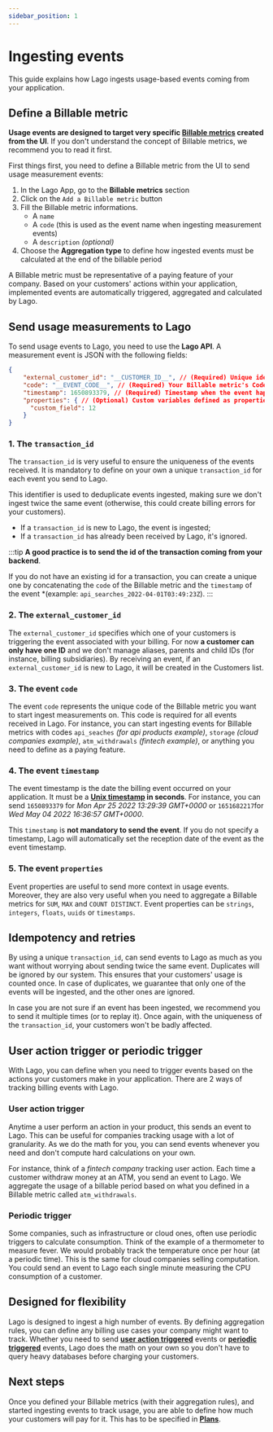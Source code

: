 ```yaml
---
sidebar_position: 1
---
```


# Ingesting events
This guide explains how Lago ingests usage-based events coming from your application.

## Define a Billable metric
**Usage events are designed to target very specific [Billable metrics](../billable-metrics/overview) created from the UI**. If you don't understand the concept of Billable metrics, we recommend you to read it first.

First things first, you need to define a Billable metric from the UI to send usage measurement events:
1. In the Lago App, go to the **Billable metrics** section
2. Click on the `Add a Billable metric` button
3. Fill the Billable metric informations.
    - A `name`
    - A `code` (this is used as the event name when ingesting measurement events)
    - A `description` *(optional)*
4. Choose the **Aggregation type** to define how ingested events must be calculated at the end of the billable period

A Billable metric must be representative of a paying feature of your company. Based on your customers' actions within your application, implemented events are automatically triggered, aggregated and calculated by Lago.

## Send usage measurements to Lago
To send usage events to Lago, you need to use the **Lago API**. A measurement event is JSON with the following fields:

```json
{
    "external_customer_id": "__CUSTOMER_ID__", // (Required) Unique identifier of your customer performing the action
    "code": "__EVENT_CODE__", // (Required) Your Billable metric's Code
    "timestamp": 1650893379, // (Required) Timestamp when the event happened
    "properties": { // (Optional) Custom variables defined as properties
      "custom_field": 12
    }
}
```
### 1. The `transaction_id`
The `transaction_id` is very useful to ensure the uniqueness of the events received. It is mandatory to define on your own a unique `transaction_id` for each event you send to Lago.

This identifier is used to deduplicate events ingested, making sure we don't ingest twice the same event (otherwise, this could create billing errors for your customers).
- If a `transaction_id` is new to Lago, the event is ingested;
- If a `transaction_id` has already been received by Lago, it's ignored.

:::tip
**A good practice is to send the id of the transaction coming from your backend**.

If you do not have an existing id for a transaction, you can create a unique one by concatenating the `code` of the Billable metric and the `timestamp` of the event *(example: `api_searches_2022-04-01T03:49:23Z`).
:::

### 2. The `external_customer_id`
The `external_customer_id` specifies which one of your customers is triggering the event associated with your billing. For now **a customer can only have one ID** and we don't manage aliases, parents and child IDs (for instance, billing subsidiaries).
By receiving an event, if an `external_customer_id` is new to Lago, it will be created in the Customers list.

### 3. The event `code`
The event `code` represents the unique code of the Billable metric you want to start ingest measurements on.
This code is required for all events received in Lago. For instance, you can start ingesting events for Billable metrics with codes `api_seaches` *(for api products example)*, `storage` *(cloud companies example)*, `atm_withdrawals` *(fintech example)*, or anything you need to define as a paying feature.

### 4. The event `timestamp`
The event timestamp is the date the billing event occurred on your application. It must be a **[Unix timestamp](https://www.unixtimestamp.com/) in seconds**. For instance, you can send `1650893379` for *Mon Apr 25 2022 13:29:39 GMT+0000* or `1651682217`for *Wed May 04 2022 16:36:57 GMT+0000*.

This `timestamp` is **not mandatory to send the event**. If you do not specify a timestamp, Lago will automatically set the reception date of the event as the event timestamp.

### 5. The event `properties`
Event properties are useful to send more context in usage events. Moreover, they are also very useful when you need to aggregate a Billable metrics for `SUM`, `MAX` and `COUNT DISTINCT`. Event properties can be `strings`, `integers`, `floats`, `uuids` or `timestamps`.

## Idempotency and retries
By using a unique `transaction_id`, can send events to Lago as much as you want without worrying about sending twice the same event. Duplicates will be ignored by our system. This ensures that your customers' usage is counted once. In case of duplicates, we guarantee that only one of the events will be ingested, and the other ones are ignored.

In case you are not sure if an event has been ingested, we recommend you to send it multiple times (or to replay it). Once again, with the uniqueness of the `transaction_id`, your customers won't be badly affected.

## User action trigger or periodic trigger
With Lago, you can define when you need to trigger events based on the actions your customers make in your application.
There are 2 ways of tracking billing events with Lago.

### User action trigger
Anytime a user perform an action in your product, this sends an event to Lago. This can be useful for companies tracking usage with a lot of granularity. As we do the math for you, you can send events whenever you need and don't compute hard calculations on your own.

For instance, think of a *fintech company* tracking user action. Each time a customer withdraw money at an ATM, you send an event to Lago. We aggregate the usage of a billable period based on what you defined in a Billable metric called `atm_withdrawals`.

### Periodic trigger
Some companies, such as infrastructure or cloud ones, often use periodic triggers to calculate consumption. Think of the example of a thermometer to measure fever. We would probably track the temperature once per hour (at a periodic time). This is the same for cloud companies selling computation. You could send an event to Lago each single minute measuring the CPU consumption of a customer.

## Designed for flexibility
Lago is designed to ingest a high number of events. By defining aggregation rules, you can define any billing  use cases your company might want to track. Whether you need to send **[user action triggered](#user-action-trigger)** events or **[periodic triggered](#periodic-trigger)** events, Lago does the math on your own so you don't have to query heavy databases before charging your customers.

## Next steps
Once you defined your Billable metrics (with their aggregation rules), and started ingesting events to track usage, you are able to define how much your customers will pay for it. This has to be specified in **[Plans](../plans/overview)**.
